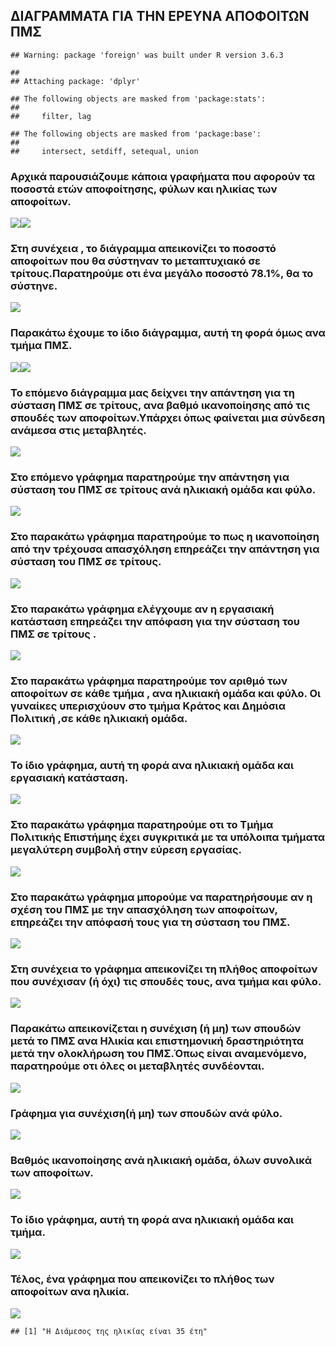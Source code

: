 ΔΙΑΓΡΑΜΜΑΤΑ ΓΙΑ ΤΗΝ ΕΡΕΥΝΑ ΑΠΟΦΟΙΤΩΝ ΠΜΣ
----------------------------------------

    ## Warning: package 'foreign' was built under R version 3.6.3

    ## 
    ## Attaching package: 'dplyr'

    ## The following objects are masked from 'package:stats':
    ## 
    ##     filter, lag

    ## The following objects are masked from 'package:base':
    ## 
    ##     intersect, setdiff, setequal, union

### Αρχικά παρουσιάζουμε κάποια γραφήματα που αφορούν τα ποσοστά ετών αποφοίτησης, φύλων και ηλικίας των αποφοίτων.

![](Markdown_presentation_files/figure-markdown_github/unnamed-chunk-3-1.png)![](Markdown_presentation_files/figure-markdown_github/unnamed-chunk-3-2.png)

### Στη συνέχεια , το διάγραμμα απεικονίζει το ποσοστό αποφοίτων που θα σύστηναν το μεταπτυχιακό σε τρίτους.Παρατηρούμε οτι ένα μεγάλο ποσοστό 78.1%, θα το σύστηνε.

![](Markdown_presentation_files/figure-markdown_github/unnamed-chunk-4-1.png)

### Παρακάτω έχουμε το ίδιο διάγραμμα, αυτή τη φορά όμως ανα τμήμα ΠΜΣ.

![](Markdown_presentation_files/figure-markdown_github/unnamed-chunk-5-1.png)![](Markdown_presentation_files/figure-markdown_github/unnamed-chunk-5-2.png)

### Το επόμενο διάγραμμα μας δείχνει την απάντηση για τη σύσταση ΠΜΣ σε τρίτους, ανα βαθμό ικανοποίησης από τις σπουδές των αποφοίτων.Υπάρχει όπως φαίνεται μια σύνδεση ανάμεσα στις μεταβλητές.

![](Markdown_presentation_files/figure-markdown_github/unnamed-chunk-6-1.png)

### Στο επόμενο γράφημα παρατηρούμε την απάντηση για σύσταση του ΠΜΣ σε τρίτους ανά ηλικιακή ομάδα και φύλο.

![](Markdown_presentation_files/figure-markdown_github/unnamed-chunk-7-1.png)

### Στο παρακάτω γράφημα παρατηρούμε το πως η ικανοποίηση από την τρέχουσα απασχόληση επηρεάζει την απάντηση για σύσταση του ΠΜΣ σε τρίτους.

![](Markdown_presentation_files/figure-markdown_github/unnamed-chunk-8-1.png)

### Στο παρακάτω γράφημα ελέγχουμε αν η εργασιακή κατάσταση επηρεάζει την απόφαση για την σύσταση του ΠΜΣ σε τρίτους .

![](Markdown_presentation_files/figure-markdown_github/unnamed-chunk-10-1.png)

### Στο παρακάτω γράφημα παρατηρούμε τον αριθμό των αποφοίτων σε κάθε τμήμα , ανα ηλικιακή ομάδα και φύλο. Οι γυναίκες υπερισχύουν στο τμήμα Κράτος και Δημόσια Πολιτική ,σε κάθε ηλικιακή ομάδα.

![](Markdown_presentation_files/figure-markdown_github/unnamed-chunk-11-1.png)

### Το ίδιο γράφημα, αυτή τη φορά ανα ηλικιακή ομάδα και εργασιακή κατάσταση.

![](Markdown_presentation_files/figure-markdown_github/unnamed-chunk-12-1.png)

### Στο παρακάτω γράφημα παρατηρούμε οτι το Τμήμα Πολιτικής Επιστήμης έχει συγκριτικά με τα υπόλοιπα τμήματα μεγαλύτερη συμβολή στην εύρεση εργασίας.

![](Markdown_presentation_files/figure-markdown_github/unnamed-chunk-13-1.png)

### Στο παρακάτω γράφημα μπορούμε να παρατηρήσουμε αν η σχέση του ΠΜΣ με την απασχόληση των αποφοίτων, επηρεάζει την απόφασή τους για τη σύσταση του ΠΜΣ.

![](Markdown_presentation_files/figure-markdown_github/unnamed-chunk-14-1.png)

### Στη συνέχεια το γράφημα απεικονίζει τη πλήθος αποφοίτων που συνέχισαν (ή όχι) τις σπουδές τους, ανα τμήμα και φύλο.

![](Markdown_presentation_files/figure-markdown_github/unnamed-chunk-15-1.png)

### Παρακάτω απεικονίζεται η συνέχιση (ή μη) των σπουδών μετά το ΠΜΣ ανα Hλικία και επιστημονική δραστηριότητα μετά την ολοκλήρωση του ΠΜΣ.Όπως είναι αναμενόμενο, παρατηρούμε οτι όλες οι μεταβλητές συνδέονται.

![](Markdown_presentation_files/figure-markdown_github/unnamed-chunk-16-1.png)

### Γράφημα για συνέχιση(ή μη) των σπουδών ανά φύλο.

![](Markdown_presentation_files/figure-markdown_github/unnamed-chunk-18-1.png)

### Bαθμός ικανοποίησης ανά ηλικιακή ομάδα, όλων συνολικά των αποφοίτων.

![](Markdown_presentation_files/figure-markdown_github/unnamed-chunk-19-1.png)

### Το ίδιο γράφημα, αυτή τη φορά ανα ηλικιακή ομάδα και τμήμα.

![](Markdown_presentation_files/figure-markdown_github/unnamed-chunk-20-1.png)

### Τέλος, ένα γράφημα που απεικονίζει το πλήθος των αποφοίτων ανα ηλικία.

![](Markdown_presentation_files/figure-markdown_github/unnamed-chunk-21-1.png)

    ## [1] "Η Διάμεσος της ηλικίας είναι 35 έτη"

